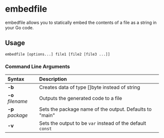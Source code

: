 # embedfile

embedfile allows you to statically embed the contents of a file as a string in your Go code.

## Usage

    embedfile [options...] file1 [file2 [file3 ...]]

### Command Line Arguments

Syntax | Description
:------|:-----------
__-b__ | Creates data of type []byte instead of string
__-o__ *filename* | Outputs the generated code to a file
__-p__ *package* | Sets the package name of the output.  Defaults to "main"
__-v__ | Sets the output to be `var` instead of the default `const`

